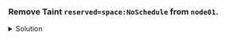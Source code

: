 ### Remove Taint `reserved=space:NoSchedule` from `node01`.

<details><summary>Solution</summary>
<p>

```bash
k taint nodes node01 reserved=space:NoSchedule-
```

</p>
</details>